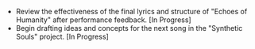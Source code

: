 - Review the effectiveness of the final lyrics and structure of "Echoes of Humanity" after performance feedback. [In Progress]
- Begin drafting ideas and concepts for the next song in the "Synthetic Souls" project. [In Progress]